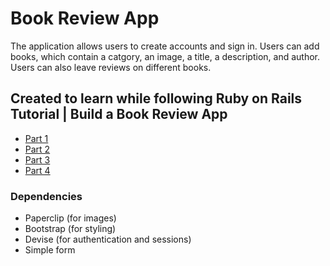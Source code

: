# Book Review App

The application allows users to create accounts and sign in. Users can add books, which contain a catgory, an image, a title, a description, and author.
Users can also leave reviews on different books.

## Created to learn while following Ruby on Rails Tutorial | Build a Book Review App

- [Part 1](https://www.youtube.com/watch?v=AMai9EZesXY)
- [Part 2](https://www.youtube.com/watch?v=lXnK4foYtCk)
- [Part 3](https://www.youtube.com/watch?v=zeCp6IzOrpk)
- [Part 4](https://www.youtube.com/watch?v=wOIQDO1yF80)

### Dependencies

- Paperclip (for images)
- Bootstrap (for styling)
- Devise (for authentication and sessions)
- Simple form
